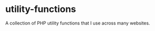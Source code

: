 utility-functions
=================

A collection of PHP utility functions that I use across many websites.